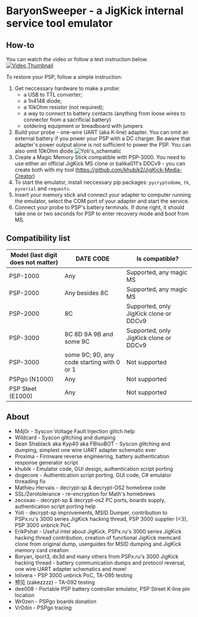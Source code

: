 # BaryonSweeper - a JigKick internal service tool emulator

## How-to
You can watch the video or follow a text instruction below.
[![Video Thumbnail](http://img.youtube.com/vi/ZiyRU0H7CU8/0.jpg)](http://www.youtube.com/watch?v=ZiyRU0H7CU8 "PSP-3000 Unbrick Guide")

To restore your PSP, follow a simple instruction: 
1. Get neccessary hardware to make a probe: 
    - a USB to TTL converter;
    - a 1n4148 diode; 
    - a 10kOhm resistor (not required); 
    - a way to connect to battery contacts (anything from loose wires to connector from a sacrificial battery)
    - soldering equipment or breadboard with jumpers
2. Build your probe - one-wire UART (aka K-line) adapter. You can omit an external battery if you power your PSP with a DC charger. Be aware that adapter's power output alone is not sufficient to power the PSP. You can also omit 10kOhm diode.![Yoti's_schematic](https://user-images.githubusercontent.com/82090925/129186282-6d036e88-fab3-4fac-9b2a-7ac2bf7f9628.png) 
3. Create a Magic Memory Stick compatible with PSP-3000. You need to use either an official JigKick MS clone or balika011's DDCv9 - you can create both with my tool (https://github.com/khubik2/JigKick-Media-Creator)
4. To start the emulator, install neccessary pip packages: `pycryptodome`, `tk`, `pyserial` and `requests`.
5. Insert your memory stick and connect your adapter to computer running the emulator, select the COM port of your adapter and start the service.
6. Connect your probe to PSP's battery terminals. If done right, it should take one or two seconds for PSP to enter recovery mode and boot from MS. 

## Compatibility list
| Model (last digit does not matter) | DATE CODE                                  | Is compatible?                         |
|------------------------------------|--------------------------------------------|----------------------------------------|
| PSP-1000                           | Any                                        | Supported, any magic MS                |
| PSP-2000                           | Any besides 8C                             | Supported, any magic MS                |
| PSP-2000                           | 8C                                         | Supported, only JigKick clone or DDCv9 |
| PSP-3000                           | 8C 8D 9A 9B and some 9C                    | Supported, only JigKick clone or DDCv9 |
| PSP-3000                           | some 9C; 9D, any code starting with 0 or 1 | Not supported                          |
| PSPgo  (N1000)                     | Any                                        | Not supported                          |
| PSP Steet (E1000)                  | Any                                        | Not supported                          |

## About
- M4j0r - Syscon Voltage Fault Injection glitch help
- Wildcard - Syscon glitching and dumping
- Sean Shablack aka Kyp40 aka FBIsoBOT - Syscon glitching and dumping, simplest one wire UART adapter schematic ever
- Proxima - Firmware reverse engineering, battery authentication response generator script
- khubik - Emulator code, GUI design, authentication script porting
- dogecore - Authentication script porting, GUI code, C# emulator threading fix
- Mathieu Hervais - decrypt-sp & decrypt-OS2 homebrew code
- SSL/Zerotolerance - re-encryption for Math's homebrews
- zecoxao - decrypt-sp & decrypt-os2 PC ports, boards supply, authentication script porting help
- Yoti - decrypt-sp improvements, MSID Dumper, contribution to PSPx.ru's 3000 series JigKick hacking thread, PSP 3000 supplier (<3), PSP 3000 unbrick PoC
- ErikPshat - Useful intel about JigKick, PSPx.ru's 3000 series JigKick hacking thread contribution, creation of functional JigKick memcard clone from original dump, userguides for MSID dumping and JigKick memory card creation
- Boryan, lport3, dx3d and many others from PSPx.ru's 3000 JigKick hacking thread - battery communication dumps and protocol reversal, one wire UART adapter schematics and more!
- lolivera - PSP 3000 unbrick PoC, TA-095 testing
- 预见 (zakezzzz) - TA-092 testing
- dee008 - Portable PSP battery controller emulator, PSP Street K-line pin location
- Wr0zen - PSPgo boards donation
- VrOdin - PSPgo tracing
